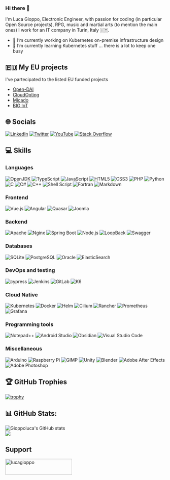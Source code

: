### Hi there 👋
I'm Luca Gioppo, Electronic Engineer, with passion for coding (in particular Open Source projects), RPG, music and martial arts (to mention the main ones)
I work for an IT company in Turin, Italy :it:.
- 🔭 I’m currently working on Kubernetes on-premise infrastructure design
- 🌱 I’m currently learning Kubernetes stuff ... there is a lot to keep one busy

## :eu: My EU projects
I've partecipated to the listed EU funded projects

- [Open-DAI](https://cordis.europa.eu/project/id/297362)
- [CloudOpting](https://cordis.europa.eu/project/id/621146)
- [Micado](https://cordis.europa.eu/project/id/822717)
- [BIG IoT](https://cordis.europa.eu/project/id/688038)

## 🌐 Socials
[![LinkedIn](https://img.shields.io/badge/LinkedIn-%230077B5.svg?logo=linkedin&logoColor=white)](https://linkedin.com/in/lucagioppo)
[![Twitter](https://img.shields.io/badge/Twitter-%231DA1F2.svg?logo=Twitter&logoColor=white)](https://twitter.com/LucaGioppo)
[![YouTube](https://img.shields.io/badge/YouTube-%23FF0000.svg?logo=YouTube&logoColor=white)](https://youtube.com/@LucaGioppo)
[![Stack Overflow](https://img.shields.io/badge/Stack%20Overflow-dfdfdf.svg?logo=stackoverflow&logoColor=orange)](https://stackoverflow.com/users/1747054)

## 💻 Skills
### Languages
![OpenJDK](https://img.shields.io/badge/OpenJDK-%23007ACC.svg?style=flat-square&logo=openjdk&logoColor=white) 
![TypeScript](https://img.shields.io/badge/TypeScript-%23007ACC.svg?style=flat-square&logo=typescript&logoColor=white) 
![JavaScript](https://img.shields.io/badge/JavaScript-%23323330.svg?style=flat-square&logo=javascript&logoColor=%23F7DF1E) 
![HTML5](https://img.shields.io/badge/HTML5-%23E34F26.svg?style=flat-square&logo=html5&logoColor=white) 
![CSS3](https://img.shields.io/badge/CSS3-%231572B6.svg?style=flat-square&logo=css3&logoColor=white) 
![PHP](https://img.shields.io/badge/PHP-dddddd?style=flat-square&logo=php&logoColor=3670A0) 
![Python](https://img.shields.io/badge/Python-3670A0?style=flat-square&logo=python&logoColor=ffdd54) 
![C](https://img.shields.io/badge/c-%2300599C.svg?style=flat-square&logo=c&logoColor=white)
![C#](https://img.shields.io/badge/C%23-%23239120.svg?style=flat-square&logo=c-sharp&logoColor=white) 
![C++](https://img.shields.io/badge/c++-%2300599C.svg?style=flat-square&logo=c%2B%2B&logoColor=white)
![Shell Script](https://img.shields.io/badge/Shell-%233E474A.svg?style=flat-square&logo=gnu-bash&logoColor=white) 
![Fortran](https://img.shields.io/badge/Fortran-%23734F96.svg?style=flat-square&logo=fortran&logoColor=white)
![Markdown](https://img.shields.io/badge/markdown-%23000000.svg?style=flat-square&logo=markdown&logoColor=white)
### Frontend
![Vue.js](https://img.shields.io/badge/Vue-%2335495e.svg?style=flat-square&logo=vuedotjs&logoColor=%234FC08D) 
![Angular](https://img.shields.io/badge/Angular-%2335495e.svg?style=flat-square&logo=angular&logoColor=F80000) 
![Quasar](https://img.shields.io/badge/Quasar-16B7FB?style=flat-square&logo=quasar&logoColor=black)
![Joomla](https://img.shields.io/badge/joomla-%235091CD.svg?style=flat-square&logo=joomla&logoColor=white)
### Backend
![Apache](https://img.shields.io/badge/Apache-dddddd.svg?style=flat-square&logo=apache&logoColor=red) 
![Nginx](https://img.shields.io/badge/nginx-%23009639.svg?style=flat-square&logo=nginx&logoColor=white)
![Spring Boot](https://img.shields.io/badge/Spring%20Boot-%2335495e.svg?style=flat-square&logo=springboot&logoColor=%23239120) 
![Node.js](https://img.shields.io/badge/Node.js-6DA55F?style=flat-square&logo=node.js&logoColor=white) 
![LoopBack](https://img.shields.io/badge/LoopBack-6DA55F?style=flat-square&logo=loopback&logoColor=white) 
![Swagger](https://img.shields.io/badge/-Swagger-%23Clojure?style=flat-square&logo=swagger&logoColor=white)
### Databases
![SQLite](https://img.shields.io/badge/MySQL-4479A1.svg?style=flat-square&logo=mysql&logoColor=white) 
![PostgreSQL](https://img.shields.io/badge/PostgreSQL-%2307405e.svg?style=flat-square&logo=postgresql&logoColor=white) 
![Oracle](https://img.shields.io/badge/Oracle-F80000?style=flat-square&logo=oracle&logoColor=white) 
![ElasticSearch](https://img.shields.io/badge/-ElasticSearch-005571?style=flat-square&logo=elasticsearch)
### DevOps and testing
![cypress](https://img.shields.io/badge/-cypress-%23E5E5E5?style=flat-square&logo=cypress&logoColor=058a5e)
![Jenkins](https://img.shields.io/badge/Jenkins-%23323330?style=flat-square&logo=jenkins&logoColor=white) 
![GitLab](https://img.shields.io/badge/gitlab-%23181717.svg?style=flat-square&logo=gitlab&logoColor=white)
![K6](https://img.shields.io/badge/K6-%23007ACC.svg?style=flat-square&logo=k6&logoColor=white) 
### Cloud Native
![Kubernetes](https://img.shields.io/badge/Kubernetes-%23007ACC.svg?style=flat-square&logo=kubernetes&logoColor=white) 
![Docker](https://img.shields.io/badge/Docker-%230db7ed.svg?style=flat-square&logo=docker&logoColor=white) 
![Helm](https://img.shields.io/badge/Helm-%23007ACC.svg?style=flat-square&logo=helm&logoColor=white) 
![Cilium](https://img.shields.io/badge/Cilium-%23007ACC.svg?style=flat-square&logo=cilium&logoColor=white) 
![Rancher](https://img.shields.io/badge/Rancher-dddddd.svg?style=flat-square&logo=rancher&logoColor=%23007ACC) 
![Prometheus](https://img.shields.io/badge/Prometheus-F38020?style=flat-square&logo=prometheus&logoColor=white) 
![Grafana](https://img.shields.io/badge/Grafana-F38020.svg?style=flat-square&logo=grafana&logoColor=white) 
### Programming tools
![Notepad++](https://img.shields.io/badge/Notepad++-90E59A.svg?style=flat-square&logo=notepad%2b%2b&logoColor=black)
![Android Studio](https://img.shields.io/badge/Android%20Studio-3DDC84.svg?style=flat-square&logo=android-studio&logoColor=white)
![Obsidian](https://img.shields.io/badge/Obsidian-%23483699.svg?style=flat-square&logo=obsidian&logoColor=white)
![Visual Studio Code](https://img.shields.io/badge/Visual%20Studio%20Code-0078d7.svg?style=flat-square&logo=visual-studio-code&logoColor=white)
### Miscellaneous
![Arduino](https://img.shields.io/badge/-Arduino-00979D?style=flat-square&logo=Arduino&logoColor=white) 
![Raspberry Pi](https://img.shields.io/badge/-RaspberryPi-C51A4A?style=flat-square&logo=Raspberry-Pi)
![GIMP](https://img.shields.io/badge/-GIMP-00979D?style=flat-square&logo=gimp&logoColor=white)
![Unity](https://img.shields.io/badge/unity-%23000000.svg?style=flat-square&logo=unity&logoColor=white)
![Blender](https://img.shields.io/badge/blender-%23F5792A.svg?style=flat-square&logo=blender&logoColor=white)
![Adobe After Effects](https://img.shields.io/badge/Adobe%20After%20Effects-9999FF.svg?style=flat-square&logo=Adobe%20After%20Effects&logoColor=white)
![Adobe Photoshop](https://img.shields.io/badge/adobe%20photoshop-%2331A8FF.svg?style=flat-square&logo=adobe%20photoshop&logoColor=white)


## 🏆 GitHub Trophies
[![trophy](https://github-profile-trophy.vercel.app/?username=gioppoluca)](https://github.com/ryo-ma/github-profile-trophy)

## 📊 GitHub Stats:
![Gioppoluca's GitHub stats](https://github-readme-stats.vercel.app/api?username=gioppoluca&show_icons=true&theme=transparent)<br/>
![](https://github-readme-stats.vercel.app/api/top-langs/?username=gioppoluca&theme=transparent&hide_border=false&include_all_commits=true&count_private=true&layout=compact)
## Support
<p><a href="https://www.buymeacoffee.com/lucagioppo"> <img align="left" src="https://cdn.buymeacoffee.com/buttons/v2/default-yellow.png" height="50" width="210" alt="lucagioppo" /></a></p><br><br>
<!--
**gioppoluca/gioppoluca** is a ✨ _special_ ✨ repository because its `README.md` (this file) appears on your GitHub profile.

Here are some ideas to get you started:

- 🔭 I’m currently working on ...
- 🌱 I’m currently learning ...
- 👯 I’m looking to collaborate on ...
- 🤔 I’m looking for help with ...
- 💬 Ask me about ...
- 📫 How to reach me: ...
- 😄 Pronouns: ...
- ⚡ Fun fact: ...
-->
